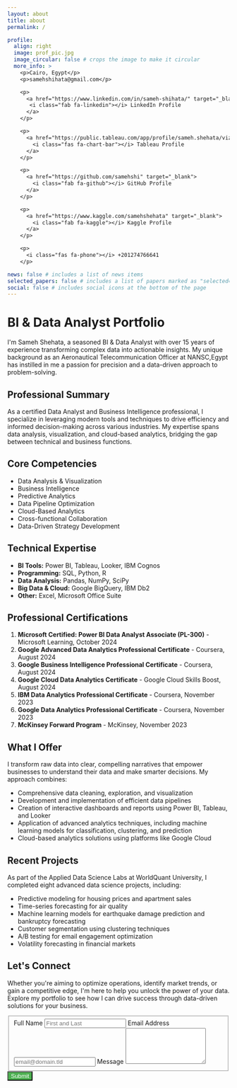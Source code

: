```yaml
---
layout: about
title: about
permalink: /

profile:
  align: right
  image: prof_pic.jpg
  image_circular: false # crops the image to make it circular
  more_info: >
    <p>Cairo, Egypt</p>
    <p>samehshihata@gmail.com</p>

    <p> 
      <a href="https://www.linkedin.com/in/sameh-shihata/" target="_blank">
       <i class="fab fa-linkedin"></i> LinkedIn Profile
      </a>
    </p>

    <p>
      <a href="https://public.tableau.com/app/profile/sameh.shehata/vizzes" target="_blank">
        <i class="fas fa-chart-bar"></i> Tableau Profile
      </a>
    </p>

    <p>
      <a href="https://github.com/samehshi" target="_blank">
        <i class="fab fa-github"></i> GitHub Profile
      </a>
    </p>

    <p>
      <a href="https://www.kaggle.com/samehshehata" target="_blank">
        <i class="fab fa-kaggle"></i> Kaggle Profile
      </a>
    </p>

    <p>
      <i class="fas fa-phone"></i> +201274766641
    </p>

news: false # includes a list of news items
selected_papers: false # includes a list of papers marked as "selected={true}"
social: false # includes social icons at the bottom of the page
---
```

# BI & Data Analyst Portfolio

I'm Sameh Shehata, a seasoned BI & Data Analyst with over 15 years of experience transforming complex data into actionable insights. My unique background as an Aeronautical Telecommunication Officer at NANSC,Egypt has instilled in me a passion for precision and a data-driven approach to problem-solving.

## Professional Summary

As a certified Data Analyst and Business Intelligence professional, I specialize in leveraging modern tools and techniques to drive efficiency and informed decision-making across various industries. My expertise spans data analysis, visualization, and cloud-based analytics, bridging the gap between technical and business functions.

## Core Competencies

- Data Analysis & Visualization
- Business Intelligence
- Predictive Analytics
- Data Pipeline Optimization
- Cloud-Based Analytics
- Cross-functional Collaboration
- Data-Driven Strategy Development

## Technical Expertise

- **BI Tools:** Power BI, Tableau, Looker, IBM Cognos
- **Programming:** SQL, Python, R
- **Data Analysis:** Pandas, NumPy, SciPy
- **Big Data & Cloud:** Google BigQuery, IBM Db2
- **Other:** Excel, Microsoft Office Suite

## Professional Certifications

1. **Microsoft Certified: Power BI Data Analyst Associate (PL-300)** - Microsoft Learning, October 2024
2. **Google Advanced Data Analytics Professional Certificate** - Coursera, August 2024
3. **Google Business Intelligence Professional Certificate** - Coursera, August 2024
4. **Google Cloud Data Analytics Certificate** - Google Cloud Skills Boost, August 2024
5. **IBM Data Analytics Professional Certificate** - Coursera, November 2023
6. **Google Data Analytics Professional Certificate** - Coursera, November 2023
7. **McKinsey Forward Program** - McKinsey, November 2023

## What I Offer

I transform raw data into clear, compelling narratives that empower businesses to understand their data and make smarter decisions. My approach combines:

- Comprehensive data cleaning, exploration, and visualization
- Development and implementation of efficient data pipelines
- Creation of interactive dashboards and reports using Power BI, Tableau, and Looker
- Application of advanced analytics techniques, including machine learning models for classification, clustering, and prediction
- Cloud-based analytics solutions using platforms like Google Cloud

## Recent Projects

As part of the Applied Data Science Labs at WorldQuant University, I completed eight advanced data science projects, including:

- Predictive modeling for housing prices and apartment sales
- Time-series forecasting for air quality
- Machine learning models for earthquake damage prediction and bankruptcy forecasting
- Customer segmentation using clustering techniques
- A/B testing for email engagement optimization
- Volatility forecasting in financial markets

## Let's Connect

Whether you're aiming to optimize operations, identify market trends, or gain a competitive edge, I'm here to help you unlock the power of your data. Explore my portfolio to see how I can drive success through data-driven solutions for your business.
<form id="fs-frm" name="simple-contact-form" accept-charset="utf-8" action="https://formspree.io/f/mgvwqypd" method="post">
  <fieldset id="fs-frm-inputs">
    <label for="full-name">Full Name</label>
    <input type="text" name="name" id="full-name" placeholder="First and Last" required="">
    <label for="email-address">Email Address</label>
    <input type="email" name="_replyto" id="email-address" placeholder="email@domain.tld" required="">
    <label for="message">Message</label>
    <textarea rows="5" name="message" id="message" placeholder="" required=""></textarea>
    <input type="hidden" name="_subject" id="email-subject" value="Contact Form Submission">
  </fieldset>
  <!-- <input type="submit" value="Submit"> -->
  <button type="submit" style="background-color: #4caf50 !important; color: #ffffff !important;">Submit</button>

</form>
